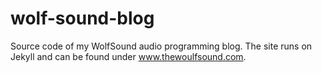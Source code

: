 # wolf-sound-blog
Source code of my WolfSound audio programming blog. The site runs on Jekyll and can be found under www.thewoulfsound.com.
